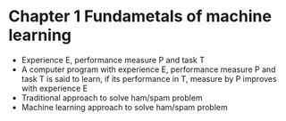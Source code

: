 # Chapter 1 Fundametals of machine learning
* Experience E, performance measure P and task T
* A computer program with experience E, performance measure P and task T is said to learn, if its performance in T, measure by P improves with experience E
* Traditional approach to solve ham/spam problem
* Machine learning approach to solve ham/spam problem

